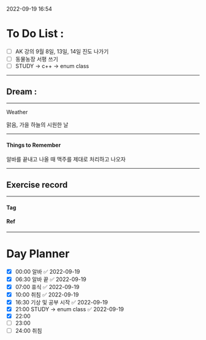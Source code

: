 2022-09-19 16:54

# To Do List :

- [ ] AK 강의 9월 8일, 13일, 14일  진도 나가기
- [ ] 동물농장 서평 쓰기
- [ ] STUDY -> c++ -> enum class

---

## Dream :

---

Weather

맑음, 가을 하늘의 시원한 날

---

#### Things to Remember

알바를 끝내고 나올 때 맥주를 제대로 처리하고 나오자

---

## Exercise record
---

#### Tag

#### Ref

---

# Day Planner

- [x] 00:00 알바 ✅ 2022-09-19
- [x] 06:30 알바 끝 ✅ 2022-09-19
- [x] 07:00 휴식 ✅ 2022-09-19
- [x] 10:00 취침 ✅ 2022-09-19
- [x] 16:30 기상 및 공부 시작 ✅ 2022-09-19
- [x] 21:00 STUDY -> enum class ✅ 2022-09-19
- [x] 22:00 
- [ ] 23:00 
- [ ] 24:00 취침
